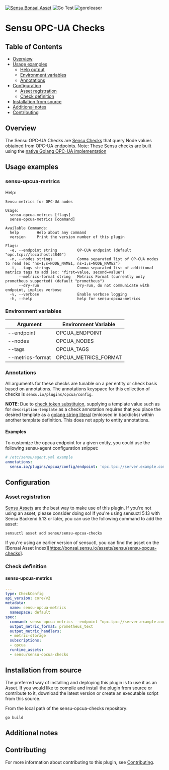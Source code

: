 [![Sensu Bonsai Asset](https://img.shields.io/badge/Bonsai-Download%20Me-brightgreen.svg?colorB=89C967&logo=sensu)](https://bonsai.sensu.io/assets/sensu/sensu-opcua-checks)
![Go Test](https://github.com/sensu/sensu-opcua-checks/workflows/Go%20Test/badge.svg)
![goreleaser](https://github.com/sensu/sensu-opcua-checks/workflows/goreleaser/badge.svg)


# Sensu OPC-UA Checks

## Table of Contents
- [Overview](#overview)
- [Usage examples](#usage-examples)
  - [Help output](#help-output)
  - [Environment variables](#environment-variables)
  - [Annotations](#annotations)
- [Configuration](#configuration)
  - [Asset registration](#asset-registration)
  - [Check definition](#check-definition)
- [Installation from source](#installation-from-source)
- [Additional notes](#additional-notes)
- [Contributing](#contributing)

## Overview

The Sensu OPC-UA Checks are  [Sensu Checks][6] that query Node values obtained from OPC-UA endpoints.
Note: These Sensu checks are built using the [native Golang OPC-UA implementation][11] 

## Usage examples

### sensu-upcua-metrics
Help:

```
Sensu metrics for OPC-UA nodes

Usage:
  sensu-opcua-metrics [flags]
  sensu-opcua-metrics [command]

Available Commands:
  help        Help about any command
  version     Print the version number of this plugin

Flags:
  -e, --endpoint string         OP-CUA endpoint (default "opc.tcp://localhost:4840")
  -n, --nodes strings           Comma separated list of OP-CUA nodes to read (ex "ns=1;s=NODE_NAME1, ns=1;s=NODE_NAME2")
  -t, --tags strings            Comma separated list of additional metrics tags to add (ex: "first=value, second=value")
      --metrics-format string   Metrics Format (currently only prometheus supported) (default "prometheus")
      --dry-run                 Dry-run, do not communicate with endpoint, implies verbose
  -v, --verbose                 Enable verbose logging
  -h, --help                    help for sensu-opcua-metrics
```

### Environment variables

|Argument               |Environment Variable            |
|-----------------------|--------------------------------|
|--endpoint             |OPCUA_ENDPOINT                  |
|--nodes                |OPCUA_NODES                     |
|--tags                 |OPCUA_TAGS                      |
|--metrics-format       |OPCUA_METRICS_FORMAT            |

### Annotations

All arguments for these checks are tunable on a per entity or check basis based
on annotations. The annotations keyspace for this collection of checks is
`sensu.io/plugins/opcua/config`.

**NOTE**: Due to [check token substituion][10], supplying a template value such
as for `description-template` as a check annotation requires that you place the
desired template as a [golang string literal][11] (enlcosed in backticks)
within another template definition.  This does not apply to entity annotations.

#### Examples

To customize the opcua endpoint for a given entity, you could use the following
sensu-agent configuration snippet:

```yml
# /etc/sensu/agent.yml example
annotations:
  sensu.io/plugins/opcua/config/endpoint: 'opc.tpc://server.example.com:4840'
```

## Configuration

### Asset registration

[Sensu Assets][10] are the best way to make use of this plugin. If you're not using an asset, please
consider doing so! If you're using sensuctl 5.13 with Sensu Backend 5.13 or later, you can use the
following command to add the asset:

```
sensuctl asset add sensu/sensu-opcua-checks
```

If you're using an earlier version of sensuctl, you can find the asset on the [Bonsai Asset Index][https://bonsai.sensu.io/assets/sensu/sensu-opcua-checks].

### Check definition

#### sensu-upcua-metrics

```yml
---
type: CheckConfig
api_version: core/v2
metadata:
  name: sensu-opcua-metrics
  namespace: default
spec:
  command: sensu-opcua-metrics --endpoint "opc.tpc://server.example.com:4840" --nodes "ns=1;s=NODE_NAME1, ns=1;s=NODE_NAME2"
  output_metric_format: prometheus_text
  output_metric_handlers:
  - metric-storage
  subscriptions:
  - opcua
  runtime_assets:
  - sensu/sensu-opcua-checks

```

## Installation from source

The preferred way of installing and deploying this plugin is to use it as an Asset. If you would
like to compile and install the plugin from source or contribute to it, download the latest version
or create an executable script from this source.

From the local path of the sensu-opcua-checks repository:

```
go build
```

## Additional notes

## Contributing

For more information about contributing to this plugin, see [Contributing][1].

[1]: https://github.com/sensu/sensu-go/blob/master/CONTRIBUTING.md
[2]: https://github.com/sensu-community/sensu-plugin-sdk
[3]: https://github.com/sensu-plugins/community/blob/master/PLUGIN_STYLEGUIDE.md
[4]: https://github.com/sensu-community/check-plugin-template/blob/master/.github/workflows/release.yml
[5]: https://github.com/sensu-community/check-plugin-template/actions
[6]: https://docs.sensu.io/sensu-go/latest/reference/checks/
[7]: https://github.com/sensu-community/check-plugin-template/blob/master/main.go
[8]: https://bonsai.sensu.io/
[9]: https://github.com/sensu-community/sensu-plugin-tool
[10]: https://docs.sensu.io/sensu-go/latest/reference/assets/
[11]: https://github.com/gopcua/opcua
